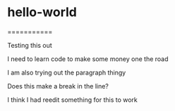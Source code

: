 <h1>hello-world</h1>
===========

Testing this out
<p> I need to learn code to make some money one the road </p>

<p> I am also trying out the paragraph thingy </p> <brk/> Does this make a break in the line? <p> I think I had reedit something for this to work </p>
